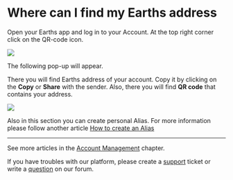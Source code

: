 # Where can I find my Earths address

Open your Earths app and log in to your Account.
At the top right corner click on the QR-code icon.

![](/earths-client/mobile-apps/_assets/earths_address_01.png)

The following pop-up will appear.

There you will find Earths address of your account. Copy it by clicking on the **Copy** or **Share** with the sender. Also, there you will find **QR code** that contains your address.

![](/earths-client/mobile-apps/_assets/earths_address_02.png)

Also in this section you can create personal Alias. For more information please follow another article [How to create an Alias](/earths-client/mobile-apps/iOS/account-managment/creating-an-alias.md)

___

See more articles in the [Account Management](/earths-client/mobile-apps/android/account-management.md) chapter.

If you have troubles with our platform, please create a [support](https://support.earths.ga/) ticket or write a [question](https://forum.earths.ga/) on our forum.
